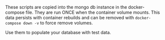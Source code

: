 These scripts are copied into the mongo db instance in the docker-compose file. They are run ONCE when the container volume mounts. This data persists with container rebuilds and can be removed with `docker-compose down -v` to force remove volumes.

Use them to populate your database with test data.